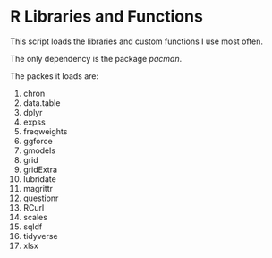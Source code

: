 # R Libraries and Functions
This script loads the libraries and custom functions I use most often.

The only dependency is the package _pacman_.

The packes it loads are:

1. chron
1. data.table
1. dplyr
1. expss
1. freqweights
1. ggforce
1. gmodels
1. grid
1. gridExtra
1. lubridate
1. magrittr
1. questionr
1. RCurl
1. scales
1. sqldf
1. tidyverse
1. xlsx
